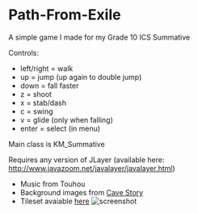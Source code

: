 Path-From-Exile
===============
A simple game I made for my Grade 10 ICS Summative

Controls:
- left/right = walk
- up = jump (up again to double jump)
- down = fall faster
- z = shoot
- x = stab/dash
- c = swing
- v = glide (only when falling)
- enter = select (in menu)

Main class is KM_Summative

Requires any version of JLayer (available here: http://www.javazoom.net/javalayer/javalayer.html)

- Music from Touhou
- Background images from [Cave Story](http://www.spriters-resource.com/pc_computer/cavestory/)
- Tileset avaiable [here](http://open.commonly.cc/)
![screenshot](http://i.imgur.com/oXamn6b.png)